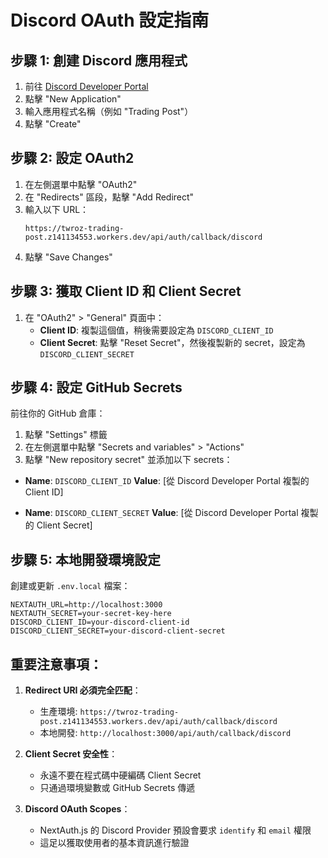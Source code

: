# Discord OAuth 設定指南

## 步驟 1: 創建 Discord 應用程式

1. 前往 [Discord Developer Portal](https://discord.com/developers/applications)
2. 點擊 "New Application"
3. 輸入應用程式名稱（例如 "Trading Post"）
4. 點擊 "Create"

## 步驟 2: 設定 OAuth2

1. 在左側選單中點擊 "OAuth2"
2. 在 "Redirects" 區段，點擊 "Add Redirect"
3. 輸入以下 URL：
   ```
   https://twroz-trading-post.z141134553.workers.dev/api/auth/callback/discord
   ```
4. 點擊 "Save Changes"

## 步驟 3: 獲取 Client ID 和 Client Secret

1. 在 "OAuth2" > "General" 頁面中：
   - **Client ID**: 複製這個值，稍後需要設定為 `DISCORD_CLIENT_ID`
   - **Client Secret**: 點擊 "Reset Secret"，然後複製新的 secret，設定為 `DISCORD_CLIENT_SECRET`

## 步驟 4: 設定 GitHub Secrets

前往你的 GitHub 倉庫：

1. 點擊 "Settings" 標籤
2. 在左側選單中點擊 "Secrets and variables" > "Actions"
3. 點擊 "New repository secret" 並添加以下 secrets：

- **Name**: `DISCORD_CLIENT_ID`
  **Value**: [從 Discord Developer Portal 複製的 Client ID]

- **Name**: `DISCORD_CLIENT_SECRET`
  **Value**: [從 Discord Developer Portal 複製的 Client Secret]

## 步驟 5: 本地開發環境設定

創建或更新 `.env.local` 檔案：

```
NEXTAUTH_URL=http://localhost:3000
NEXTAUTH_SECRET=your-secret-key-here
DISCORD_CLIENT_ID=your-discord-client-id
DISCORD_CLIENT_SECRET=your-discord-client-secret
```

## 重要注意事項：

1. **Redirect URI 必須完全匹配**：

   - 生產環境: `https://twroz-trading-post.z141134553.workers.dev/api/auth/callback/discord`
   - 本地開發: `http://localhost:3000/api/auth/callback/discord`

2. **Client Secret 安全性**：

   - 永遠不要在程式碼中硬編碼 Client Secret
   - 只通過環境變數或 GitHub Secrets 傳遞

3. **Discord OAuth Scopes**：
   - NextAuth.js 的 Discord Provider 預設會要求 `identify` 和 `email` 權限
   - 這足以獲取使用者的基本資訊進行驗證
